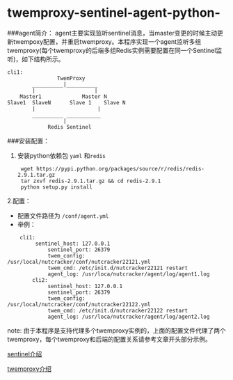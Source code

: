 twemproxy-sentinel-agent-python-
================================
###agent简介：
agent主要实现监听sentinel消息，当master变更的时候主动更新twempoxy配置，并重启twemproxy。本程序实现一个agent监听多组twemproxy(每个twemproxy的后端多组Redis实例需要配置在同一个Sentinel监听)，如下结构所示。 

```
cli1:
    			TwemProxy
		__________|__________
		|					|
	Master1				Master N
Slave1 	SlaveN		Slave 1    Slave N
		|                    |
		__________ ___________
			      |       
		     Redis Sentinel

```
###安装配置：
1. 安装python依赖包 `yaml` 和`redis`
	
		
		wget https://pypi.python.org/packages/source/r/redis/redis-2.9.1.tar.gz
    	tar zxvf redis-2.9.1.tar.gz && cd redis-2.9.1
		python setup.py install
2.配置：
  * 配置文件路径为  `/conf/agent.yml `
  * 举例：

```  		
	cli1:
   	     sentinel_host: 127.0.0.1
    	     sentinel_port: 26379
             twem_config: /usr/local/nutcracker/conf/nutcracker22121.yml
             twem_cmd: /etc/init.d/nutcracker22121 restart
             agent_log: /usr/loca/nutcracker/agent/log/agent1.log
        cli2:
             sentinel_host: 127.0.0.1
             sentinel_port: 26379
             twem_config: /usr/local/nutcracker/conf/nutcracker22122.yml
             twem_cmd: /etc/init.d/nutcracker22122 restart
             agent_log: /usr/loca/nutcracker/agent/log/agent2.log
```

note:
由于本程序是支持代理多个twemproxy实例的，上面的配置文件代理了两个twemproxy，每个twemproxy和后端的配置关系请参考文章开头部分示例。

[sentinel介绍](http://breakwang.sinaapp.com/?p=198) 

[twemproxy介绍](http://1.breakwang.sinaapp.com/?p=78)
